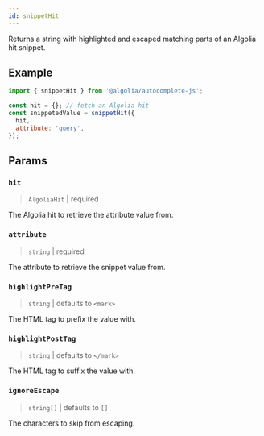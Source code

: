 ```yaml
---
id: snippetHit
---
```


Returns a string with highlighted and escaped matching parts of an Algolia hit snippet.

## Example

```js
import { snippetHit } from '@algolia/autocomplete-js';

const hit = {}; // fetch an Algolia hit
const snippetedValue = snippetHit({
  hit,
  attribute: 'query',
});
```

## Params

### `hit`

> `AlgoliaHit` | required

The Algolia hit to retrieve the attribute value from.

### `attribute`

> `string` | required

The attribute to retrieve the snippet value from.

### `highlightPreTag`

> `string` | defaults to `<mark>`

The HTML tag to prefix the value with.

### `highlightPostTag`

> `string` | defaults to `</mark>`

The HTML tag to suffix the value with.

### `ignoreEscape`

> `string[]` | defaults to `[]`

The characters to skip from escaping.
